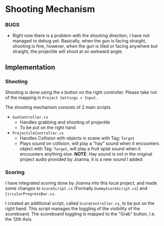 # Shooting Mechanism
### BUGS

- Right now there is a problem with the shooting direction, I have not managed to debug yet. Basically, when the gun is facing straight, shooting is fine, however, when the gun is tiled or facing anywhere but straight, the projectile will shoot at an awkward angle. 

## Implementation

### Shooting

Shooting is done using the `A` button on the right controller. Please take not of the mapping in `Project Settings > Input`. 

The shooting mechanism consists of 2 main scripts

- `GunController.cs`
  - Handles grabbing and shooting of projectile
  - To be put on the right hand
- `ProjectileController.cs`
  - Handles Collision with objects in scene with Tag: `Target` 
  - Plays sound on collision, will play a "hay" sound when it encounters object with Tag: `Target`, will play a fruit splat sound when it encounters anything else. 
    **NOTE**: Hay sound is not in the original project audio provided by Joanna, it is a new sound I added

### Scoring

I have integrated scoring done by Joanna into this local project, and made some changes to `ScoreScript.cs` (Formally `DummyScoreScript.cs`) and `CircularProgressBar.cs`.

I created an additional script, called `ScoreController.cs`, to be put on the right hand. This script manages the toggling of the visibility of the scoreboard. The scoreboard toggling is mapped to the "Grab" button, I.e. the 12th Axis. 